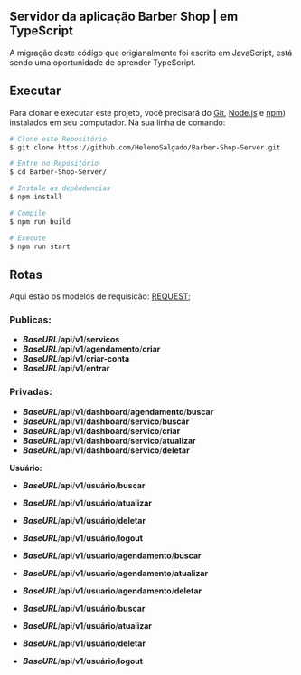 ## Servidor da aplicação Barber Shop | em TypeScript

A migração deste código que origianalmente foi escrito em JavaScript, está sendo uma oportunidade de aprender TypeScript.

## Executar

Para clonar e executar este projeto, você precisará do [Git](https://git-scm.com), [Node.js](https://nodejs.org/en/download/) e [npm](https://npmjs.com)) instalados em seu computador. Na sua linha de comando:

```bash
# Clone este Repositório
$ git clone https://github.com/HelenoSalgado/Barber-Shop-Server.git

# Entre no Repositório
$ cd Barber-Shop-Server/

# Instale as depêndencias
$ npm install

# Compile
$ npm run build

# Execute
$ npm run start
```

## Rotas

Aqui estão os modelos de requisição:
[REQUEST](./REQUEST.md);


### Publicas:

+ ***BaseURL***/**api**/**v1**/**servicos**
+ ***BaseURL***/**api**/**v1**/**agendamento**/**criar**
+ ***BaseURL***/**api**/**v1**/**criar-conta**
+ ***BaseURL***/**api**/**v1**/**entrar**

### Privadas:

+ ***BaseURL***/**api**/**v1**/**dashboard**/**agendamento**/**buscar**
+ ***BaseURL***/**api**/**v1**/**dashboard**/**servico**/**buscar**
+ ***BaseURL***/**api**/**v1**/**dashboard**/**servico**/**criar**
+ ***BaseURL***/**api**/**v1**/**dashboard**/**servico**/**atualizar**
+ ***BaseURL***/**api**/**v1**/**dashboard**/**servico**/**deletar**

**Usuário:**

+ ***BaseURL***/**api**/**v1**/**usuário**/**buscar**
+ ***BaseURL***/**api**/**v1**/**usuário**/**atualizar**
+ ***BaseURL***/**api**/**v1**/**usuário**/**deletar**
+ ***BaseURL***/**api**/**v1**/**usuário**/**logout**

+ ***BaseURL***/**api**/**v1**/**usuario**/**agendamento**/**buscar**
+ ***BaseURL***/**api**/**v1**/**usuario**/**agendamento**/**atualizar**
+ ***BaseURL***/**api**/**v1**/**usuario**/**agendamento**/**deletar**

+ ***BaseURL***/**api**/**v1**/**usuário**/**buscar**
+ ***BaseURL***/**api**/**v1**/**usuário**/**atualizar**
+ ***BaseURL***/**api**/**v1**/**usuário**/**deletar**
+ ***BaseURL***/**api**/**v1**/**usuário**/**logout**

